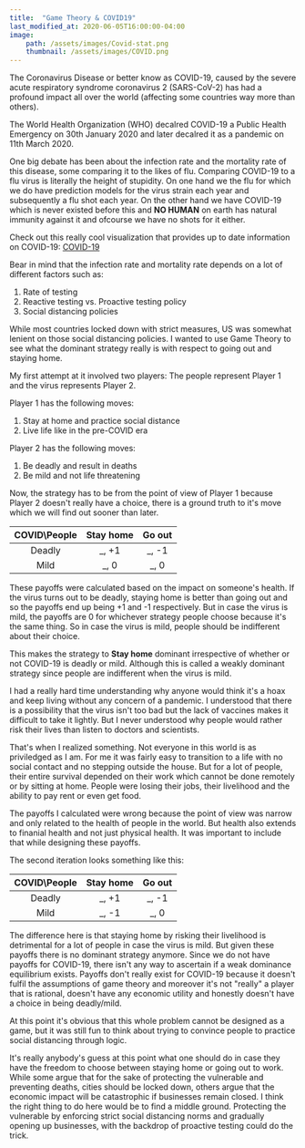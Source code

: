 ```yaml
---
title:  "Game Theory & COVID19"
last_modified_at: 2020-06-05T16:00:00-04:00
image:
    path: /assets/images/Covid-stat.png
    thumbnail: /assets/images/COVID.png
---
```

The Coronavirus Disease or better know as COVID-19, caused by the severe acute respiratory syndrome coronavirus 2 (SARS-CoV-2) has had a profound impact all over the world (affecting some countries way more than others).

The World Health Organization (WHO) decalred COVID-19 a Public Health Emergency on 30th January 2020 and later decalred it as a pandemic on 11th March 2020.

One big debate has been about the infection rate and the mortality rate of this disease, some comparing it to the likes of flu. Comparing COVID-19 to a flu virus is literally the height of stupidity. On one hand we the flu for which we do have prediction models for the virus strain each year and subsequently a flu shot each year. On the other hand we have COVID-19 which is never existed before this and **NO HUMAN** on earth has natural immunity against it and ofcourse we have no shots for it either.

Check out this really cool visualization that provides up to date information on COVID-19: [COVID-19](https://informationisbeautiful.net/visualizations/covid-19-coronavirus-infographic-datapack/)

Bear in mind that the infection rate and mortality rate depends on a lot of different factors such as:
1. Rate of testing
2. Reactive testing vs. Proactive testing policy
3. Social distancing policies

While most countries locked down with strict measures, US was somewhat lenient on those social distancing policies. I wanted to use Game Theory to see what the dominant strategy really is with respect to going out and staying home.

My first attempt at it involved two players: The people represent Player 1 and the virus represents Player 2.

Player 1 has the following moves:
1. Stay at home and practice social distance
2. Live life like in the pre-COVID era

Player 2 has the following moves:
1. Be deadly and result in deaths
2. Be mild and not life threatening

Now, the strategy has to be from the point of view of Player 1 because Player 2 doesn't really have a choice, there is a ground truth to it's move which we will find out sooner than later.

| COVID\People | Stay home | Go out |
|:------------------:|:--------------:|:---------:|
| Deadly             |      _, +1         |    _, -1      |
| Mild                 |         _, 0        |     _, 0     |

These payoffs were calculated based on the impact on someone's health. If the virus turns out to be deadly, staying home is better than going out and so the payoffs end up being +1 and -1 respectively. But in case the virus is mild, the payoffs are 0 for whichever strategy people choose because it's the same thing. So in case the virus is mild, people should be indifferent about their choice.

This makes the strategy to **Stay home** dominant irrespective of whether or not COVID-19 is deadly or mild. Although this is called a weakly dominant strategy since people are indifferent when the virus is mild. 

I had a really hard time understanding why anyone would think it's a hoax and keep living without any concern of a pandemic. I understood that there is a possibility that the virus isn't too bad but the lack of vaccines makes it difficult to take it lightly. But I never understood why people would rather risk their lives than listen to doctors and scientists.

That's when I realized something. Not everyone in this world is as priviledged as I am. For me it was fairly easy to transition to a life with no social contact and no stepping outside the house. But for a lot of people, their entire survival depended on their work which cannot be done remotely or by sitting at home. People were losing their jobs, their livelihood and the ability to pay rent or even get food.

The payoffs I calculated were wrong because the point of view was narrow and only related to the health of people in the world. But health also extends to finanial health and not just physical health. It was important to include that while designing these payoffs.

The second iteration looks something like this:

| COVID\People | Stay home | Go out |
|:------------------:|:--------------:|:---------:|
| Deadly             |      _, +1         |    _, -1      |
| Mild                 |         _, -1       |     _, 0     |

The difference here is that staying home by risking their livelihood is detrimental for a lot of people in case the virus is mild. But given these payoffs there is no dominant strategy anymore. Since we do not have payoffs for COVID-19, there isn't any way to ascertain if a weak dominance equilibrium exists. Payoffs don't really exist for COVID-19 because it doesn't fulfil the assumptions of game theory and moreover it's not "really" a player that is rational, doesn't have any economic utility and honestly doesn't have a choice in being deadly/mild.

At this point it's obvious that this whole problem cannot be designed as a game, but it was still fun to think about trying to convince people to practice social distancing through logic.

It's really anybody's guess at this point what one should do in case they have the freedom to choose between staying home or going out to work. While some argue that for the sake of protecting the vulnerable and preventing deaths, cities should be locked down, others argue that the economic impact will be catastrophic if businesses remain closed. I think the right thing to do here would be to find a middle ground. Protecting the vulnerable by enforcing strict social distancing norms and gradually opening up businesses, with the backdrop of proactive testing could do the trick.
